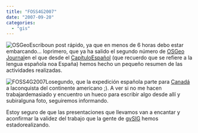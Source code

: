```yaml
---
title: "FOSS4G2007"
date: "2007-09-20"
categories: 
  - "gis"
---
```


![OSGeo](images/OSGeo-logo.png)Escriboun post rápido, ya que en menos de 6 horas debo estar embarcando... loprimero, que ya ha salido el segundo número de [OSGeo Journal](http://www.osgeo.org/journal)en el que desde el [CapítuloEspañol](http://wiki.osgeo.org/index.php/Espa%C3%B1ol) (que recuerdo que se refiere a la lengua española noa España) hemos hecho un pequeño resumen de las actividades realizadas.

![FOSS4G2007](images/FOSS4G2007_Logo_0.png)Losegundo, que la expedición española parte para [Canadá](http://www.foss4g2007.org/) a laconquista del continente americano ;). A ver si no me hacen trabajardemasiado y encuentro un hueco para escribir algo desde allí y subiralguna foto, seguiremos informando.

Estoy seguro de que las presentaciones que llevamos van a encantar y aconfirmar la validez del trabajo que la gente de [gvSIG](http://www.gvsig.gva.es) hemos estadorealizando.

